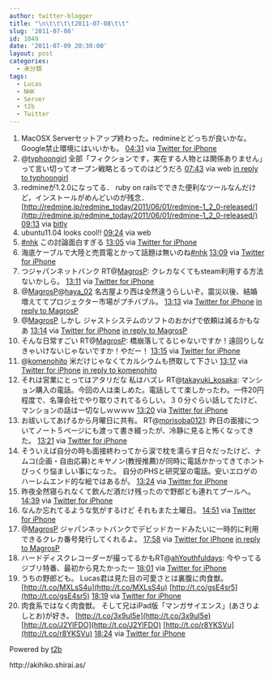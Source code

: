 ```yaml
---
author: twitter-blogger
title: "\n\t\t\t\t2011-07-08\t\t"
slug: '2011-07-08'
id: 1049
date: '2011-07-09 20:30:00'
layout: post
categories:
  - 未分類
tags:
  - Lucas
  - NHK
  - Server
  - t2b
  - Twitter
---
```


<div xmlns:georss="http://www.georss.org/georss">

1.  <span><span>MacOSX Serverセットアップ終わった。redmineとどっちが良いかな。Google禁止環境にはいいかも。</span> <span>[<span>04:31</span>](http://twitter.com/o_ob/status/89356036665901056) <span>via [Twitter for iPhone](http://twitter.com/#!/download/iphone)</span></span></span>
2.  <span><span>@[typhoongirl](http://twitter.com/typhoongirl "typhoongirl") 全部「フィクションです，実在する人物とは関係ありません」って言い切ってオープン戦略とるってのはどうだろ</span> <span>[<span>07:43</span>](http://twitter.com/o_ob/status/89404167721975809) <span>via web</span> [in reply to typhoongirl](http://twitter.com/typhoongirl/status/89339448952754176)</span></span>
3.  <span><span>redmineが1.2.0になってる． ruby on railsでできた便利なツールなんだけど，インストールがめんどいのが残念． [http://redmine.jp/redmine_today/2011/06/01/redmine-1_2_0-released/](http://redmine.jp/redmine_today/2011/06/01/redmine-1_2_0-released/)</span> <span>[<span>09:13</span>](http://twitter.com/o_ob/status/89426915206762496) <span>via [bitly](http://bit.ly)</span></span></span>
4.  <span><span>ubuntu11.04 looks cool!!</span> <span>[<span>09:24</span>](http://twitter.com/o_ob/status/89429549099651072) <span>via web</span></span></span>
5.  <span><span>[#nhk](http://twitter.com/search?q=%23nhk "#nhk") この討論面白すぎる</span> <span>[<span>13:05</span>](http://twitter.com/o_ob/status/89485215440977920) <span>via [Twitter for iPhone](http://twitter.com/#!/download/iphone)</span></span></span>
6.  <span><span>海底ケーブルで大陸と売買電とかって話題は無いのね[#nhk](http://twitter.com/search?q=%23nhk "#nhk")</span> <span>[<span>13:09</span>](http://twitter.com/o_ob/status/89486282962640896) <span>via [Twitter for iPhone](http://twitter.com/#!/download/iphone)</span></span></span>
7.  <span><span>つジャパンネットバンク RT@[MagrosP](http://twitter.com/MagrosP "MagrosP"): クレカなくてもsteam利用する方法ないかしら。</span> <span>[<span>13:11</span>](http://twitter.com/o_ob/status/89486753521602560) <span>via [Twitter for iPhone](http://twitter.com/#!/download/iphone)</span></span></span>
8.  <span><span>@[MagrosP](http://twitter.com/MagrosP "MagrosP")@[haya_02](http://twitter.com/haya_02 "haya_02") 名古屋より西は全然違うらしいぞ。震災以後、結婚増えててプロジェクター市場がプチバブル。</span> <span>[<span>13:13</span>](http://twitter.com/o_ob/status/89487252010442752) <span>via [Twitter for iPhone](http://twitter.com/#!/download/iphone)</span> [in reply to MagrosP](http://twitter.com/MagrosP/status/89373137841553408)</span></span>
9.  <span><span>@[MagrosP](http://twitter.com/MagrosP "MagrosP") しかし ジャストシステムのソフトのおかげで依頼は減るかもなあ</span> <span>[<span>13:14</span>](http://twitter.com/o_ob/status/89487574250426368) <span>via [Twitter for iPhone](http://twitter.com/#!/download/iphone)</span> [in reply to MagrosP](http://twitter.com/MagrosP/status/89370713395437569)</span></span>
10.  <span><span>そんな日常すごい RT@[MagrosP](http://twitter.com/MagrosP "MagrosP"): 橋崩落してるじゃないですか！遠回りしなきゃいけないじゃないですか！やだー！</span> <span>[<span>13:15</span>](http://twitter.com/o_ob/status/89487780861845504) <span>via [Twitter for iPhone](http://twitter.com/#!/download/iphone)</span></span></span>
11.  <span><span>@[komenohito](http://twitter.com/komenohito "komenohito") 米だけじゃなくてカルシウムも摂取して下さい</span> <span>[<span>13:17</span>](http://twitter.com/o_ob/status/89488307922288641) <span>via [Twitter for iPhone](http://twitter.com/#!/download/iphone)</span> [in reply to komenohito](http://twitter.com/komenohito/status/89284810027175936)</span></span>
12.  <span><span>それは営業にとってはアタリだな 私はハズレ RT@[takayuki_kosaka](http://twitter.com/takayuki_kosaka "takayuki_kosaka"): マンション購入の電話。今回の人は楽しめた。電話してて楽しかったわ。一件20円程度で、名簿会社でやり取りされてるらしい。３０分ぐらい話してたけど、マンションの話は一切なしｗｗｗｗ</span> <span>[<span>13:20</span>](http://twitter.com/o_ob/status/89488952230285312) <span>via [Twitter for iPhone](http://twitter.com/#!/download/iphone)</span></span></span>
13.  <span><span>お祓いしてあげるから月曜日に共有。 RT@[morisoba0121](http://twitter.com/morisoba0121 "morisoba0121"): 昨日の面接についてノート５ページにも渡って書き綴ったが、冷静に見ると怖くなってきた。</span> <span>[<span>13:21</span>](http://twitter.com/o_ob/status/89489355739107328) <span>via [Twitter for iPhone](http://twitter.com/#!/download/iphone)</span></span></span>
14.  <span><span>そういえば自分の時も面接終わってから涙で枕を濡らす日々だったけど、ナムコ(企画・自由応募)とキヤノン(教授推薦)が同時に電話かかってきてホントびっくり悩ましい事になった。 自分のPHSと研究室の電話。安いエロゲのハーレムエンド的な絵ではあるが。</span> <span>[<span>13:24</span>](http://twitter.com/o_ob/status/89490161221632000) <span>via [Twitter for iPhone](http://twitter.com/#!/download/iphone)</span></span></span>
15.  <span><span>昨夜全然寝られなくて飲んだ酒だけ残ったので野郎ども連れてプールへ。</span> <span>[<span>14:39</span>](http://twitter.com/o_ob/status/89508985958436864) <span>via [Twitter for iPhone](http://twitter.com/#!/download/iphone)</span></span></span>
16.  <span><span>なんか忘れてるような気がするけど それもまた土曜日。</span> <span>[<span>14:51</span>](http://twitter.com/o_ob/status/89511844531814400) <span>via [Twitter for iPhone](http://twitter.com/#!/download/iphone)</span></span></span>
17.  <span><span>@[MagrosP](http://twitter.com/MagrosP "MagrosP") ジャパンネットバンクでデビッドカードみたいに一時的に利用できるクレカ番号発行してくれるよ。</span> <span>[<span>17:58</span>](http://twitter.com/o_ob/status/89558934582603776) <span>via [Twitter for iPhone](http://twitter.com/#!/download/iphone)</span> [in reply to MagrosP](http://twitter.com/MagrosP/status/89380566025248768)</span></span>
18.  <span><span>ハードディスクレコーダーが撮ってるかもRT@[ahYouthfuldays](http://twitter.com/ahYouthfuldays "ahYouthfuldays"): 今やってるジブリ特番、最初から見たかったー</span> <span>[<span>18:01</span>](http://twitter.com/o_ob/status/89559680149495809) <span>via [Twitter for iPhone](http://twitter.com/#!/download/iphone)</span></span></span>
19.  <span><span>うちの野郎ども。 Lucas君は見た目の可愛さとは裏腹に肉食獣。 [http://t.co/MXLsS4u](http://t.co/MXLsS4u) [http://t.co/gsE4sr5](http://t.co/gsE4sr5)</span> <span>[<span>18:19</span>](http://twitter.com/o_ob/status/89564207632220160) <span>via [Twitter for iPhone](http://twitter.com/#!/download/iphone)</span></span></span>
20.  <span><span>肉食系ではなく肉食獣。 そして兄はiPad版「マンガサイエンス」(あさりよしとお)が好き。 [http://t.co/3x9uI5e](http://t.co/3x9uI5e) [http://t.co/J2YlFDO](http://t.co/J2YlFDO) [http://t.co/r8YKSVu](http://t.co/r8YKSVu)</span> <span>[<span>18:24</span>](http://twitter.com/o_ob/status/89565454342950913) <span>via [Twitter for iPhone](http://twitter.com/#!/download/iphone)</span></span></span>

</div>

Powered by [t2b](http://t2b.utilz.jp/)

<div>http://akihiko.shirai.as/</div>